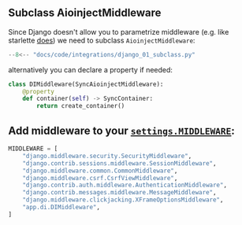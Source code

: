 

## Subclass AioinjectMiddleware
Since Django doesn't allow you to parametrize middleware (e.g. like starlette [does](https://www.starlette.io/middleware/))
we need to subclass `AioinjectMiddleware`:

```python title="app/di.py"
--8<-- "docs/code/integrations/django_01_subclass.py"
```
alternatively you can declare a property if needed:
```python
class DIMiddleware(SyncAioinjectMiddleware):
    @property
    def container(self) -> SyncContainer:
        return create_container()

```

## Add middleware to your [`settings.MIDDLEWARE`](https://docs.djangoproject.com/en/5.2/topics/http/middleware/#activating-middleware):

```python hl_lines="9" title="app/settings.py"
MIDDLEWARE = [
    "django.middleware.security.SecurityMiddleware",
    "django.contrib.sessions.middleware.SessionMiddleware",
    "django.middleware.common.CommonMiddleware",
    "django.middleware.csrf.CsrfViewMiddleware",
    "django.contrib.auth.middleware.AuthenticationMiddleware",
    "django.contrib.messages.middleware.MessageMiddleware",
    "django.middleware.clickjacking.XFrameOptionsMiddleware",
    "app.di.DIMiddleware",
]
```
